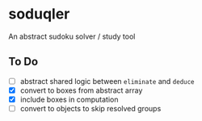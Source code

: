 # soduqler
An abstract sudoku solver / study tool

## To Do
- [ ] abstract shared logic between `eliminate` and `deduce`
- [x] convert to boxes from abstract array
- [x] include boxes in computation
- [ ] convert to objects to skip resolved groups
